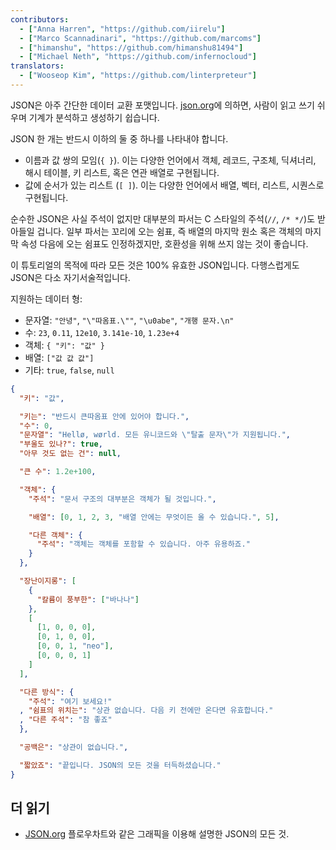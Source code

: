 ```yaml
---
contributors:
  - ["Anna Harren", "https://github.com/iirelu"]
  - ["Marco Scannadinari", "https://github.com/marcoms"]
  - ["himanshu", "https://github.com/himanshu81494"]
  - ["Michael Neth", "https://github.com/infernocloud"]
translators:
  - ["Wooseop Kim", "https://github.com/linterpreteur"]
---
```


JSON은 아주 간단한 데이터 교환 포맷입니다. [json.org](http://json.org/json-ko.html)에 의하면, 사람이 읽고 쓰기 쉬우며 기계가 분석하고 생성하기 쉽습니다.

JSON 한 개는 반드시 이하의 둘 중 하나를 나타내야 합니다.
* 이름과 값 쌍의 모임(`{ }`). 이는 다양한 언어에서 객체, 레코드, 구조체, 딕셔너리, 해시 테이블, 키 리스트, 혹은 연관 배열로 구현됩니다.
* 값에 순서가 있는 리스트 (`[ ]`). 이는 다양한 언어에서 배열, 벡터, 리스트, 시퀀스로 구현됩니다.

순수한 JSON은 사실 주석이 없지만 대부분의 파서는 C 스타일의 주석(`//`, `/* */`)도 받아들일 겁니다. 일부 파서는 꼬리에 오는 쉼표, 즉 배열의 마지막 원소 혹은 객체의 마지막 속성 다음에 오는 쉼표도 인정하겠지만, 호환성을 위해 쓰지 않는 것이 좋습니다.

이 튜토리얼의 목적에 따라 모든 것은 100% 유효한 JSON입니다. 다행스럽게도 JSON은 다소 자기서술적입니다.

지원하는 데이터 형:

* 문자열: `"안녕"`, `"\"따옴표.\""`, `"\u0abe"`, `"개행 문자.\n"`
* 수: `23`, `0.11`, `12e10`, `3.141e-10`, `1.23e+4`
* 객체: `{ "키": "값" }`
* 배열: `["값 값 값"]`
* 기타: `true`, `false`, `null`

```json
{
  "키": "값",

  "키는": "반드시 큰따옴표 안에 있어야 합니다.",
  "수": 0,
  "문자열": "Hellø, wørld. 모든 유니코드와 \"탈출 문자\"가 지원됩니다.",
  "부울도 있나?": true,
  "아무 것도 없는 건": null,

  "큰 수": 1.2e+100,

  "객체": {
    "주석": "문서 구조의 대부분은 객체가 될 것입니다.",

    "배열": [0, 1, 2, 3, "배열 안에는 무엇이든 올 수 있습니다.", 5],

    "다른 객체": {
      "주석": "객체는 객체를 포함할 수 있습니다. 아주 유용하죠."
    }
  },

  "장난이지롱": [
    {
      "칼륨이 풍부한": ["바나나"]
    },
    [
      [1, 0, 0, 0],
      [0, 1, 0, 0],
      [0, 0, 1, "neo"],
      [0, 0, 0, 1]
    ]
  ],

  "다른 방식": {
    "주석": "여기 보세요!"
  , "쉼표의 위치는": "상관 없습니다. 다음 키 전에만 온다면 유효합니다."
  , "다른 주석": "참 좋죠"
  },

  "공백은": "상관이 없습니다.",

  "짧았죠": "끝입니다. JSON의 모든 것을 터득하셨습니다."
}
```

## 더 읽기

* [JSON.org](http://json.org/json-ko.html) 플로우차트와 같은 그래픽을 이용해 설명한 JSON의 모든 것.
